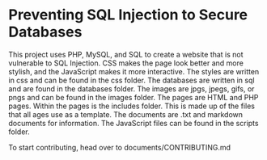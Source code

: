 # Preventing SQL Injection to Secure Databases

This project uses PHP, MySQL, and SQL to create a website that is not vulnerable to SQL Injection. CSS makes the page look better and more stylish, and the JavaScript makes it more interactive. The styles are written in css and can be found in the css folder. The databases are written in sql and are found in the databases folder. The images are jpgs, jpegs, gifs, or pngs and can be found in the images folder. The pages are HTML and PHP pages. Within the pages is the includes folder. This is made up of the files that all ages use as a template. The documents are .txt and markdown documents for information. The JavaScript files can be found in the scripts folder. 

To start contributing, head over to documents/CONTRIBUTING.md

